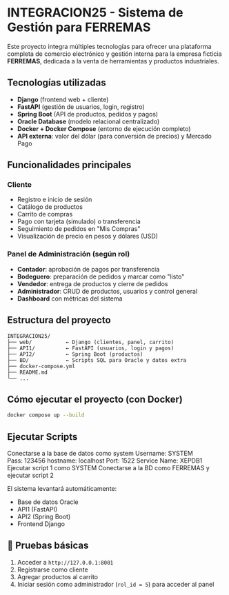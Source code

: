 
# INTEGRACION25 - Sistema de Gestión para FERREMAS 

Este proyecto integra múltiples tecnologías para ofrecer una plataforma completa de comercio electrónico y gestión interna para la empresa ficticia **FERREMAS**, dedicada a la venta de herramientas y productos industriales.

##  Tecnologías utilizadas

- **Django** (frontend web + cliente)
- **FastAPI** (gestión de usuarios, login, registro)
- **Spring Boot** (API de productos, pedidos y pagos)
- **Oracle Database** (modelo relacional centralizado)
- **Docker + Docker Compose** (entorno de ejecución completo)
- **API externa**: valor del dólar (para conversión de precios) y Mercado Pago

##  Funcionalidades principales

### Cliente
- Registro e inicio de sesión
- Catálogo de productos
- Carrito de compras
- Pago con tarjeta (simulado) o transferencia
- Seguimiento de pedidos en "Mis Compras"
- Visualización de precio en pesos y dólares (USD)

### Panel de Administración (según rol)
- **Contador**: aprobación de pagos por transferencia
- **Bodeguero**: preparación de pedidos y marcar como "listo"
- **Vendedor**: entrega de productos y cierre de pedidos
- **Administrador**: CRUD de productos, usuarios y control general
- **Dashboard** con métricas del sistema

##  Estructura del proyecto

```
INTEGRACION25/
├── web/           ← Django (clientes, panel, carrito)
├── API1/          ← FastAPI (usuarios, login y pagos)
├── API2/          ← Spring Boot (productos)
├── BD/            ← Scripts SQL para Oracle y datos extra
├── docker-compose.yml
├── README.md
└── ...
```

##  Cómo ejecutar el proyecto (con Docker)

```bash
docker compose up --build
```
##  Ejecutar Scripts
Conectarse a la base de datos como system
Username: SYSTEM   
Pass: 123456
hostname: localhost
Port: 1522
Service Name: XEPDB1
Ejecutar script 1 como SYSTEM
Conectarse a la BD como FERREMAS
y ejecutar script 2


El sistema levantará automáticamente:

- Base de datos Oracle
- API1 (FastAPI)
- API2 (Spring Boot)
- Frontend Django

## 🧪 Pruebas básicas

1. Acceder a `http://127.0.0.1:8001`
2. Registrarse como cliente
3. Agregar productos al carrito
5. Iniciar sesión como administrador (`rol_id = 5`) para acceder al panel


